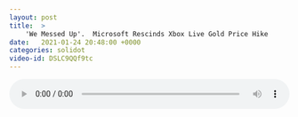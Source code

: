 ```yaml
---
layout: post
title:  >
    'We Messed Up'.  Microsoft Rescinds Xbox Live Gold Price Hike
date:   2021-01-24 20:48:00 +0000
categories: solidot
video-id: DSLC9QQf9tc
---
```


<audio src="/assets/0fa4f2e48d7c129cf06d7062e5a947d7.mp3" style="width: 100%;" controls></audio>

